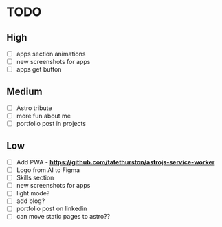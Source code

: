 # TODO

## High

- [ ] apps section animations
- [ ] new screenshots for apps
- [ ] apps get button

## Medium

- [ ] Astro tribute
- [ ] more fun about me
- [ ] portfolio post in projects

## Low

- [ ] Add PWA - **https://github.com/tatethurston/astrojs-service-worker**
- [ ] Logo from AI to Figma
- [ ] Skills section
- [ ] new screenshots for apps
- [ ] light mode?
- [ ] add blog?
- [ ] portfolio post on linkedin
- [ ] can move static pages to astro??
